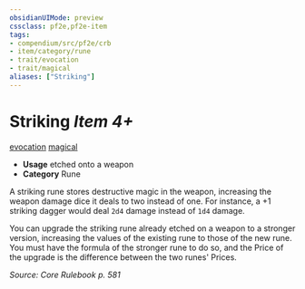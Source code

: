 ```yaml
---
obsidianUIMode: preview
cssclass: pf2e,pf2e-item
tags:
- compendium/src/pf2e/crb
- item/category/rune
- trait/evocation
- trait/magical
aliases: ["Striking"]
---
```

# Striking *Item 4+*  
[evocation](../../../Rules/traits/evocation.md)  [magical](../../../Rules/traits/magical.md)  

- **Usage** etched onto a weapon
- **Category** Rune

A striking rune stores destructive magic in the weapon, increasing the weapon damage dice it deals to two instead of one. For instance, a +1 striking dagger would deal `2d4` damage instead of `1d4` damage.

You can upgrade the striking rune already etched on a weapon to a stronger version, increasing the values of the existing rune to those of the new rune. You must have the formula of the stronger rune to do so, and the Price of the upgrade is the difference between the two runes' Prices.

*Source: Core Rulebook p. 581*